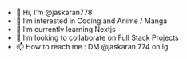 - 👋 Hi, I’m @jaskaran778
- 👀 I’m interested in Coding and Anime / Manga
- 🌱 I’m currently learning Nextjs
- 💞️ I’m looking to collaborate on Full Stack Projects 
- 📫 How to reach me : DM @jaskaran.774 on ig 

<!---
jaskaran778/jaskaran778 is a ✨ special ✨ repository because its `README.md` (this file) appears on your GitHub profile.
You can click the Preview link to take a look at your changes.
--->
